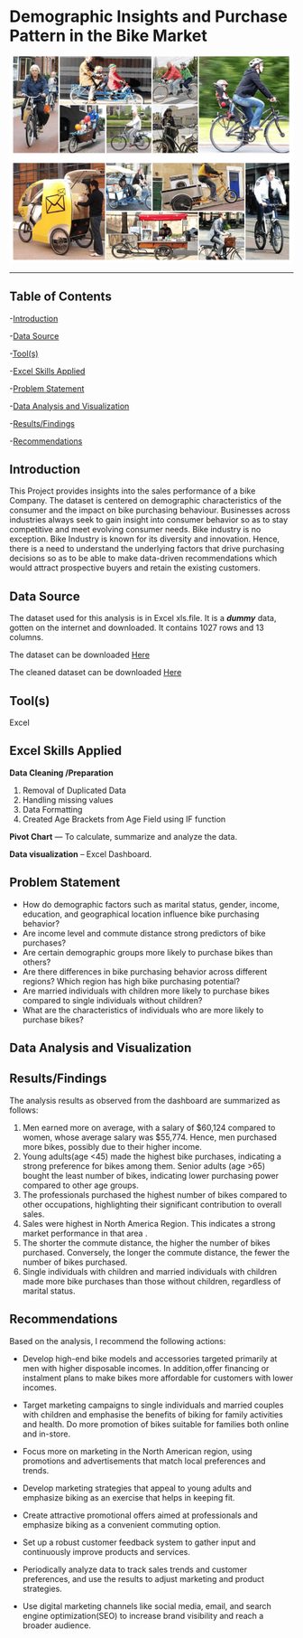 # Demographic Insights and Purchase Pattern in the Bike Market

![](Bike2.png)
___

## Table of Contents

-[Introduction](#introduction)

-[Data Source](#data-source)

-[Tool(s)](#tools)

-[Excel Skills Applied](#excel-skills-applied)

-[Problem Statement](#problem-statement)

-[Data Analysis and Visualization](#data-analysis-and-visualization)

-[Results/Findings](#resultsfindings)

-[Recommendations](#recommendations)

## Introduction
This Project provides insights into the sales performance of a bike Company. The dataset is centered on demographic characteristics of the consumer and the impact on bike purchasing behaviour.
Businesses across industries always seek to gain insight into consumer behavior so as to stay competitive and meet evolving consumer needs. Bike industry is no exception. 
Bike Industry is known for its diversity and innovation. Hence, there is a need to understand the underlying factors that drive purchasing decisions so as to be able to make data-driven recommendations which would attract prospective buyers and retain the existing customers.

## Data Source
The dataset used for this analysis is in Excel xls.file. It is a **_dummy_** data, gotten on the internet and downloaded. It contains 1027 rows and 13 columns.

The dataset can be downloaded [Here](https://github.com/Rolakamin/Project_Documentation/blob/main/Dataset.xlsx)

The cleaned dataset can be downloaded [Here](https://github.com/Rolakamin/Project_Documentation/blob/main/Cleaned%20Data.xlsx)

## Tool(s)
Excel

## Excel Skills Applied
**Data Cleaning /Preparation**
1. Removal of Duplicated Data 
2. Handling missing values
3. Data Formatting
4. Created Age Brackets from Age Field using IF function
   
**Pivot Chart** — To calculate, summarize and analyze the data.

**Data visualization** – Excel Dashboard.

## Problem Statement
-  How do demographic factors such as marital status, gender, income, education, and geographical location influence bike purchasing behavior?
-  Are income level and commute distance strong predictors of bike purchases?
-  Are certain demographic groups more likely to purchase bikes than others?
-  Are there differences in bike purchasing behavior across different regions? Which region has high bike purchasing potential?
-  Are married individuals with children more likely to purchase bikes compared to single individuals without children?
-  What are the characteristics of individuals who are more likely to purchase bikes?

## Data Analysis and Visualization



## Results/Findings

The analysis results as observed from the dashboard are summarized as follows:
1. Men earned more on average, with a salary of $60,124 compared to women, whose average salary was $55,774. Hence, men purchased more bikes, possibly due to their higher income.
2. Young adults(age <45) made the highest bike purchases, indicating a strong preference for bikes among them.
   Senior adults (age >65) bought the least number of bikes, indicating lower purchasing power compared to other age groups.
3. The professionals purchased the highest number of bikes compared to other occupations, highlighting their significant contribution to overall sales.
4. Sales were highest in North America Region. This indicates a strong market performance in that area .
5. The shorter the commute distance, the higher the number of bikes purchased. Conversely, the longer the commute distance, the fewer the number of bikes purchased.
6. Single individuals with children and married individuals with children made more bike purchases than those without children, regardless of marital status.

## Recommendations

Based on the analysis, I recommend the following actions:

- Develop high-end bike models and accessories targeted primarily at men with higher disposable incomes. In addition,offer financing or instalment plans to make bikes more affordable for customers with lower incomes.

- Target marketing campaigns to single individuals and married couples with children and emphasise the benefits of biking for family activities and health. Do more promotion of bikes suitable for families both online and in-store.

- Focus more on marketing in the North American region, using promotions and advertisements that match local preferences and trends.

- Develop marketing strategies that appeal to young adults and emphasize biking as an exercise that helps in keeping fit.

- Create attractive promotional offers aimed at professionals and emphasize biking as a convenient commuting option.

- Set up a robust customer feedback system to gather input and continuously improve products and services.

- Periodically analyze data to track sales trends and customer preferences, and use the results to adjust marketing and product strategies.

- Use digital marketing channels like social media, email, and search engine optimization(SEO) to increase brand visibility and reach a broader audience.



